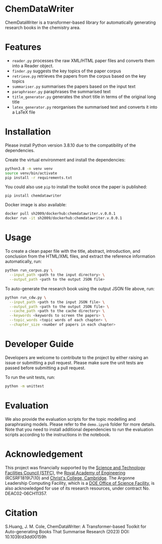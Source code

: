 # ChemDataWriter
ChemDataWriter is a transformer-based library for automatically generating research books in the chemistry area.

# Features
- ```reader.py``` processes the raw XML/HTML paper files and converts them into a Reader object.
- ```finder.py``` suggests the key topics of the paper corpus
- ```retrieve.py``` retrieves the papers from the corpus based on the key topics
- ```summariser.py``` summarises the papers based on the input text
- ```paraphraser.py``` paraphrases the summarised text
- ```title_generator.py``` generates the short title in terms of the original long title
- ```latex_generator.py``` reorganises the summarised text and converts it into a LaTeX file

# Installation
Please install Python version 3.8.10 due to the compatibility of the dependencies.

Create the virtual environment and install the dependencies:

```bash
python3.8 -m venv venv
source venv/bin/activate
pip install -r requirements.txt
```

You could also use ```pip``` to install the toolkit once the paper is published:

```pip install chemdatawriter```  

Docker image is also available:

```bash
docker pull sh2009/dockerhub:chemdatawriter.v.0.0.1
docker run -it sh2009/dockerhub:chemdatawriter.v.0.0.1
```


# Usage
To create a clean paper file with the title, abstract, introduction, and conclusion from the HTML/XML files, and 
extract the reference information automatically, run:

```bash
python run_corpus.py \
  --input_path <path to the input directory> \
  --output_path <path to the output JSON file>
```

To auto-generate the research book using the output JSON file above, run:

```bash
python run_cdw.py \
  --input_path <path to the input JSON file> \
  --output_path <path to the output JSON file> \
  --cache_path <path to the cache directory> \
  --keywords <keywords to screen the papers> \
  --topic_words <topic words of each chapter> \
  --chapter_size <number of papers in each chapter>
```

# Developer Guide
Developers are welcome to contribute to the project by either raising an issue or submitting a pull request.
Please make sure the unit tests are passed before submitting a pull request.

To run the unit tests, run:

```bash
python -m unittest
```

# Evaluation
We also provide the evaluation scripts for the topic modelling and paraphrasing models. 
Please refer to the ```demo.ipynb``` folder for more details. 
Note that you need to install additional dependencies to run the evaluation scripts according to the instructions in the notebook.

# Acknowledgement

This project was financially supported by the [Science and Technology Facilities Council (STFC)](https://www.ukri.org/councils/stfc/), the [Royal Academy of Engineering](https://raeng.org.uk/) (RCSRF1819\7\10) and [Christ's College, Cambridge](https://www.christs.cam.ac.uk/). The Argonne Leadership Computing Facility, which is a [DOE Office of Science Facility](https://science.osti.gov/), is also acknowledged for use of its research resources, under contract No. DEAC02-06CH11357.

# Citation

S.Huang, J. M. Cole, ChemDataWriter: A Transformer-based Toolkit for Auto-generating Books That Summarise Research (2023) DOI: 10.1039/d3dd00159h

